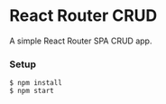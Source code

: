 # React Router CRUD
A simple React Router SPA CRUD app.

### Setup

```
$ npm install
$ npm start
```
